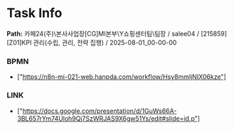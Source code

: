 # Task Info

**Path:** 카페24(주)\본사사업장\[CG]MI본부\Y쇼핑센터팀\팀장 / salee04 / [215859] [Z01]KPI 관리(수립, 관리, 전략 집행) / 2025-08-01_00-00-00

### BPMN
- ["https://n8n-mi-021-web.hanpda.com/workflow/Hsy8mmIjNIX06kze"]

### LINK
- ["https://docs.google.com/presentation/d/1GuWs66A-3BL657rYm74Uloh9Qj7SzWRJAS9X6gw51Ys/edit#slide=id.p"]

